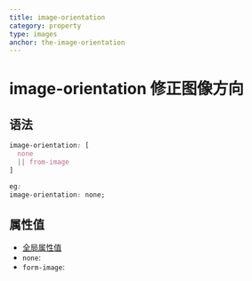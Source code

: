 ```yaml
---
title: image-orientation
category: property
type: images
anchor: the-image-orientation
---
```


# image-orientation 修正图像方向



## 语法

```css
image-orientation: [
  none
  || from-image
]

eg:
image-orientation: none;
```

## 属性值

* [全局属性值](/front-end/CSS/values#anchor-值类型)
* `none`:
* `form-image`: